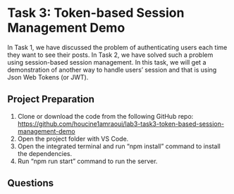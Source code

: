 # Task 3: Token-based Session Management Demo

In Task 1, we have discussed the problem of authenticating users each time they want to see their posts. In Task 2, we have solved such a problem using session-based session management.
In this task, we will get a demonstration of another way to handle users’ session and that is using Json Web Tokens (or JWT).

## Project Preparation
1.	Clone or download the code from the following GitHub repo: https://github.com/houcine1amraoui/lab3-task3-token-based-session-management-demo  
2.	Open the project folder with VS Code.
3.	Open the integrated terminal and run “npm install” command to install the dependencies.
4.	Run “npm run start” command to run the server.

## Questions
